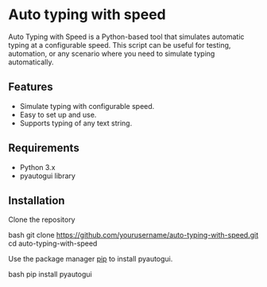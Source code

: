 # Auto typing with speed

Auto Typing with Speed is a Python-based tool that simulates automatic typing at a configurable speed. This script can be useful for testing, automation, or any scenario where you need to simulate typing automatically.

## Features

- Simulate typing with configurable speed.
- Easy to set up and use.
- Supports typing of any text string.

## Requirements

- Python 3.x
- pyautogui library

## Installation

Clone the repository

bash
  git clone https://github.com/yourusername/auto-typing-with-speed.git
  cd auto-typing-with-speed


Use the package manager [pip](https://pip.pypa.io/en/stable/) to install pyautogui.

bash
  pip install pyautogui
